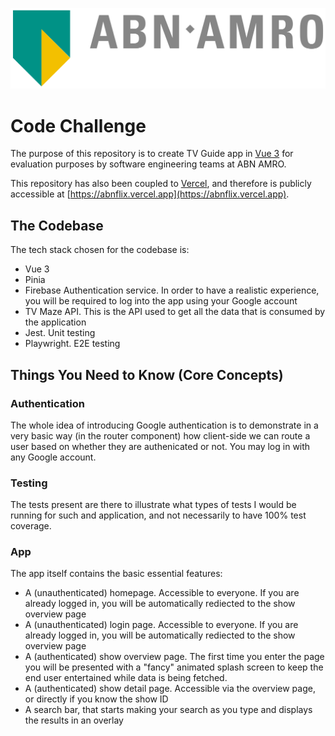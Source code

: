 ![alt text](public/svg/ABN-AMRO_Logo_new_colors.svg)
# Code Challenge

The purpose of this repository is to create TV Guide app in [Vue 3](https://vuejs.org/) for evaluation purposes by software engineering teams at ABN AMRO.

This repository has also been coupled to [Vercel](https://vercel.com/), and therefore is publicly accessible at [https://abnflix.vercel.app](https://abnflix.vercel.app).

## The Codebase

The tech stack chosen for the codebase is:
- Vue 3
- Pinia
- Firebase Authentication service. In order to have a realistic experience, you will be required to log into the app using your Google account
- TV Maze API. This is the API used to get all the data that is consumed by the application
- Jest. Unit testing
- Playwright. E2E testing

## Things You Need to Know (Core Concepts)

### Authentication
The whole idea of introducing Google authentication is to demonstrate in a very basic way (in the router component) how client-side we can route a user based on whether they are authenicated or not. You may log in with any Google account.

### Testing
The tests present are there to illustrate what types of tests I would be running for such and application, and not necessarily to have 100% test coverage.

### App
The app itself contains the basic essential features:
- A (unauthenticated) homepage. Accessible to everyone. If you are already logged in, you will be automatically rediected to the show overview page
- A (unauthenticated) login page. Accessible to everyone. If you are already logged in, you will be automatically rediected to the show overview page
- A (authenticated) show overview page. The first time you enter the page you will be presented with a "fancy"
animated splash screen to keep the end user entertained while data is being fetched.
- A (authenticated) show detail page. Accessible via the overview page, or directly if you know the show ID
- A search bar, that starts making your search as you type and displays the results in an overlay